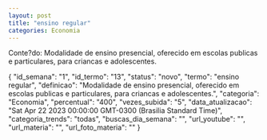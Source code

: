 ```yaml
---
layout: post
title: "ensino regular"
categories: Economia
---
```

Conte?do: Modalidade de ensino presencial, oferecido em escolas publicas e particulares, para criancas e adolescentes.

{
  "id_semana": "1",
  "id_termo": "13",
  "status": "novo",
  "termo": "ensino regular",
  "definicao": "Modalidade de ensino presencial, oferecido em escolas publicas e particulares, para criancas e adolescentes.",
  "categoria": "Economia",
  "percentual": "400",
  "vezes_subida": "5",
  "data_atualizacao": "Sat Apr 22 2023 00:00:00 GMT-0300 (Brasilia Standard Time)",
  "categoria_trends": "todas",
  "buscas_dia_semana": "",
  "url_youtube": "",
  "url_materia": "",
  "url_foto_materia": ""
}